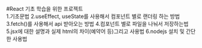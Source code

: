 #React 기초 학습을 위한 프로젝트   
1.기초문법
2.useEffect, useState를 사용해서 컴포넌트 별로 랜더링 하는 방법
3.fetch()를 사용해서 api 받아오는 방법
4.컴포넌트 별로 파일을 나눠서 저장하는법
5.jsx에 대한 설명과 실제 html의 차이(예약어 등)그리고 사용법
6.nodejs 설치 및 간단한 사용법
